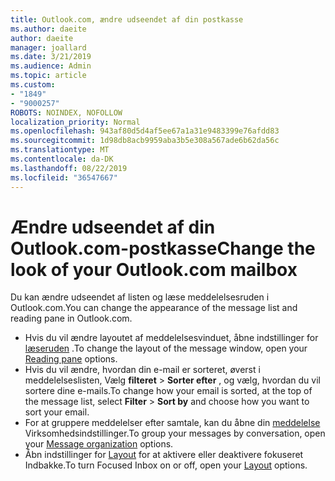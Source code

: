 ```yaml
---
title: Outlook.com, ændre udseendet af din postkasse
ms.author: daeite
author: daeite
manager: joallard
ms.date: 3/21/2019
ms.audience: Admin
ms.topic: article
ms.custom:
- "1849"
- "9000257"
ROBOTS: NOINDEX, NOFOLLOW
localization_priority: Normal
ms.openlocfilehash: 943af80d5d4af5ee67a1a31e9483399e76afdd83
ms.sourcegitcommit: 1d98db8acb9959aba3b5e308a567ade6b62da56c
ms.translationtype: MT
ms.contentlocale: da-DK
ms.lasthandoff: 08/22/2019
ms.locfileid: "36547667"
---
```

# <a name="change-the-look-of-your-outlookcom-mailbox"></a><span data-ttu-id="a7f80-102">Ændre udseendet af din Outlook.com-postkasse</span><span class="sxs-lookup"><span data-stu-id="a7f80-102">Change the look of your Outlook.com mailbox</span></span>

<span data-ttu-id="a7f80-103">Du kan ændre udseendet af listen og læse meddelelsesruden i Outlook.com.</span><span class="sxs-lookup"><span data-stu-id="a7f80-103">You can change the appearance of the message list and reading pane in Outlook.com.</span></span>

- <span data-ttu-id="a7f80-104">Hvis du vil ændre layoutet af meddelelsesvinduet, åbne indstillinger for [læseruden](https://outlook.live.com/mail/options/mail/layout/readingPane) .</span><span class="sxs-lookup"><span data-stu-id="a7f80-104">To change the layout of the message window, open your [Reading pane](https://outlook.live.com/mail/options/mail/layout/readingPane) options.</span></span>
- <span data-ttu-id="a7f80-105">Hvis du vil ændre, hvordan din e-mail er sorteret, øverst i meddelelseslisten, Vælg **filteret** > **Sorter efter** , og vælg, hvordan du vil sortere dine e-mails.</span><span class="sxs-lookup"><span data-stu-id="a7f80-105">To change how your email is sorted, at the top of the message list, select **Filter** > **Sort by** and choose how you want to sort your email.</span></span>
- <span data-ttu-id="a7f80-106">For at gruppere meddelelser efter samtale, kan du åbne din [meddelelse](https://outlook.live.com/mail/options/mail/layout/conversations) Virksomhedsindstillinger.</span><span class="sxs-lookup"><span data-stu-id="a7f80-106">To group your messages by conversation, open your [Message organization](https://outlook.live.com/mail/options/mail/layout/conversations) options.</span></span>
- <span data-ttu-id="a7f80-107">Åbn indstillinger for [Layout](https://outlook.live.com/mail/options/mail/layout/focused) for at aktivere eller deaktivere fokuseret Indbakke.</span><span class="sxs-lookup"><span data-stu-id="a7f80-107">To turn Focused Inbox on or off, open your [Layout](https://outlook.live.com/mail/options/mail/layout/focused) options.</span></span>